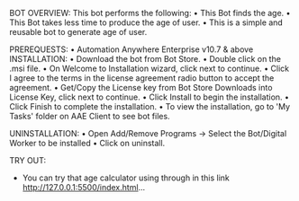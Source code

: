 BOT OVERVIEW:
This bot performs the following:
• This Bot finds the age.
• This Bot takes less time to produce the age of user.
• This is a simple and reusable bot to generate age of user.



PREREQUESTS:
• Automation Anywhere Enterprise v10.7 & above
INSTALLATION:
• Download the bot from Bot Store.
• Double click on the .msi file.
• On Welcome to Installation wizard, click next to continue.
• Click I agree to the terms in the license agreement radio button to accept the agreement.
• Get/Copy the License key from Bot Store Downloads into License Key, click next to
continue.
• Click Install to begin the installation.
• Click Finish to complete the installation.
• To view the installation, go to 'My Tasks' folder on AAE Client to see bot files.



UNINSTALLATION:
• Open Add/Remove Programs -> Select the Bot/Digital Worker to be installed
• Click on uninstall.



TRY OUT:
* You can try that age calculator using through  in this link http://127.0.0.1:5500/index.html...

